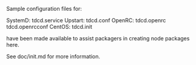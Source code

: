 Sample configuration files for:

SystemD: tdcd.service
Upstart: tdcd.conf
OpenRC:  tdcd.openrc
         tdcd.openrcconf
CentOS:  tdcd.init

have been made available to assist packagers in creating node packages here.

See doc/init.md for more information.
